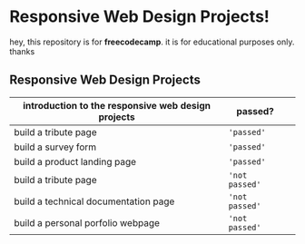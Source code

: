 # Responsive Web Design Projects!

hey, this repository is for **freecodecamp**. it is for educational purposes only. thanks


## Responsive Web Design Projects


| introduction to the responsive web design projects               |passed?					 |                      |
|----------------|-------------------------------|-----------------------------|
|build a tribute page |`'passed'`            |         |
|build a survey form |`'passed'`             |          |
|build a product landing page|`'passed'` ||
|build a tribute page |`'not passed'`            |         |
|build a technical documentation page |`'not passed'`            |         |
|build a personal porfolio webpage |`'not passed'`            |         |

